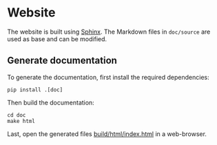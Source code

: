 # Website
The website is built using [Sphinx](https://www.sphinx-doc.org).
The Markdown files in `doc/source` are used as base and can be modified.

## Generate documentation
To generate the documentation, first install the required dependencies:
```console
pip install .[doc]
```
Then build the documentation:
```console
cd doc
make html
```
Last, open the generated files [build/html/index.html](build/html/index.html) in a web-browser.
